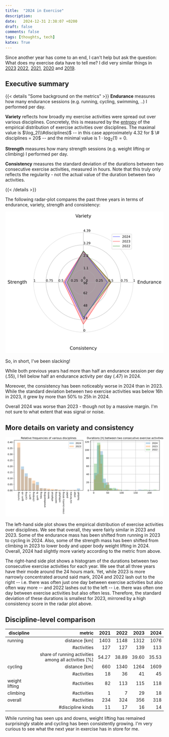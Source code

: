 ```yaml
---
title:  "2024 in Exercise"
description:
date:   2024-12-31 2:38:07 +0200
draft: false
comments: false
tags: [thoughts, tech]
katex: True
---
```


Since another year has come to an end, I can't help but ask the question: What does my exercise data have to tell me? I did very similar things in
[2023](https://kevinkle.in/posts/2023-12-28-2023_running/)
[2022](https://kevinkle.in/posts/2022-12-27-2022_running/),
[2021](https://kevinkle.in/posts/2021-12-27-2021_running/),
[2020](https://kevinkle.in/posts/2020-12-27-2020_running/) and
[2019](https://kevinkle.in/posts/2019-12-26-2019_running/).


## Executive summary

{{< details "Some background on the metrics" >}}
**Endurance** measures how many endurance sessions (e.g. running, cycling, swimming, ..) I performed per day.

**Variety** reflects how broadly my exercise activities were spread out over various disciplines. Concretely, this is measured by the [entropy](https://kevinkle.in/posts/2022-12-31-information_theory/) of the empirical distribution of exercise activities over disciplines.
The maximal value is $\log_2(\\#disciplines)$ -- in this case approximately 4.32 for $ \\# disciplines = 20$ -- and the minimal value is $1 \cdot \log_2(1) = 0$.

**Strength** measures how many strength sessions (e.g. weight lifting or climbing) I performed per day.

**Consistency** measures the standard deviation of the durations between two consecutive exercise activities, measured in hours. Note that this truly only reflects the regularity - not the actual value of the duration between two activities.

{{< /details >}}

The following radar-plot compares the past three years in terms of endurance, variety, strength and consistency:

![](/imgs/2024_running/radar.svg)

So, in short, I've been slacking!

While both previous years had more than half an endurance session per day (.55), I fell below half an endurance activity per day (.47) in 2024.

Moreover, the consistency has been noticeably worse in 2024 than in 2023. While the standard deviation between two exercise activities was below 16h in 2023, it grew by more than 50% to 25h in 2024.

Overall 2024 was worse than 2023 - though not by a massive margin. I'm not sure to what extent that was signal or noise.


## More details on variety and consistency

![](/imgs/2024_running/context.svg)

The left-hand side plot shows the empirical distribution of exercise activities over disciplines. We see that overall, they were fairly similar in 2023 and 2023. Some of the endurance mass has been shifted from running in 2023 to cycling in 2024. Also, some of the strength mass has been shifted from climbing in 2023 to lower body and upper body weight lifting in 2024. Overall, 2024 had slightly more variety according to the metric from above.

The right-hand side plot shows a histogram of the durations between two consecutive exercise activities for each year. We see that all three years have their mode around the 24 hours mark. Yet, while 2023 is more narrowly concentrated around said mark, 2024 and 2022 lash out to the right -- i.e. there was often just one day between exercise activities but also often way more -- and 2022 lashes out to the left -- i.e. there was often one day between exercise activities but also often less. Therefore, the standard deviation of these durations is smallest for 2023, mirrored by a high consistency score in the radar plot above.


## Discipline-level comparison
| discipline     |                                               metric |  2021 |  2022 |  2023 |  2024 |
|----------------|-----------------------------------------------------:|------:|------:|------:|------:|
| running        |                                        distance [km] |  1403 |  1148 |  1312 |  1076 |
|                |                                          #activities |   127 |   127 |   139 |   113 |
|                | share of running activities among all activities [%] | 54.27 | 38.89 | 39.60 | 35.53 |
| cycling        |                                        distance [km] |   660 |  1340 |  1264 |  1609 |
|                |                                          #activities |    18 |    36 |    41 |    45 |
| weight lifting |                                          #activities |    82 |   113 |   115 |   118 |
| climbing       |                                          #activities |     1 |     7 |    29 |    18 |
| overall            |                                          #activities |   234 |   324 |   356 |   318 |
|                |                                    #discipline kinds |    11 |    17 |    16 |    14 |

While running has seen ups and downs, weight lifting has remained surprisingly stable and cycling has been consistently growing. I'm very curious to see what the next year in exercise has in store for me.

